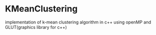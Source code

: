 # KMeanClustering
implementation of k-mean clustering algorithm in c++ using openMP and GLUT(graphics library for c++)
